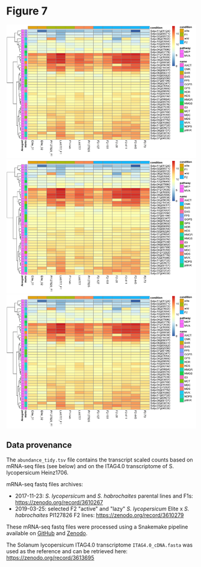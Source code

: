 # Figure 7
![Figure 7](./figure7.png "Figure 7")
![Figure 7](./figure7.png "Figure 7")
![Figure 7](./figure7.png "Figure 7")

## Data provenance
The `abundance_tidy.tsv` file contains the transcript scaled counts based on mRNA-seq files (see below) and on the ITAG4.0 transcriptome of S. lycopersicum Heinz1706.

mRNA-seq fastq files archives:
* 2017-11-23: _S. lycopersicum_ and _S. habrochaites_ parental lines and F1s: https://zenodo.org/record/3610267  
* 2019-03-25: selected F2 "active" and "lazy" _S. lycopersicum_ Elite x _S. habrochaites_ PI127826 F2 lines: https://zenodo.org/record/3610279

These mRNA-seq fastq files were processed using a Snakemake pipeline available on [GitHub](https://github.com/BleekerLab/rnaseq-analysis-kallisto-sleuth/releases/tag/v0.2.2) and [Zenodo](https://doi.org/10.5281/zenodo.3627098).  

The Solanum lycopersicum ITAG4.0 transcriptome `ITAG4.0_cDNA.fasta` was used as the reference and can be retrieved here: https://zenodo.org/record/3613695   
